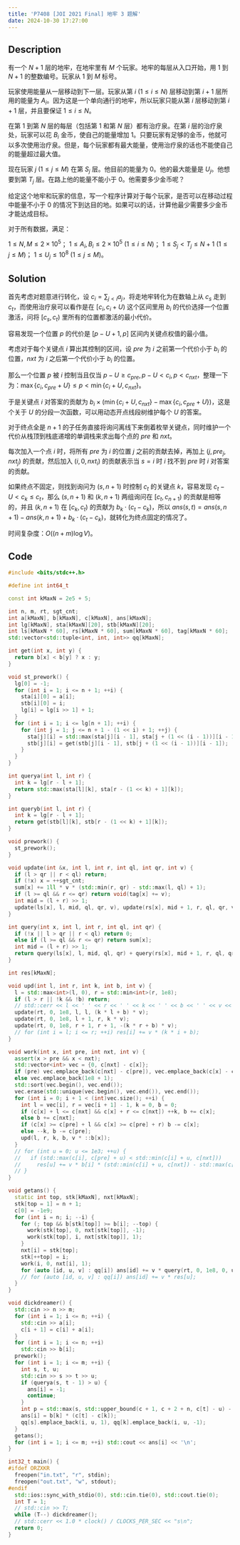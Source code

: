 ```yaml
---
title: 'P7408 [JOI 2021 Final] 地牢 3 题解'
date: 2024-10-30 17:27:00
---
```


## Description

有一个 $N+1$ 层的地牢，在地牢里有 $M$ 个玩家。地牢的每层从入口开始，用 $1$ 到 $N+1$ 的整数编号。玩家从 $1$ 到 $M$ 标号。

玩家使用能量从一层移动到下一层。玩家从第 $i\ (1\le i\le N)$ 层移动到第 $i+1$ 层所用的能量为 $A_i$。因为这是一个单向通行的地牢，所以玩家只能从第 $i$ 层移动到第 $i+1$ 层，并且要保证 $1\le i\le N$。

在第 $1$ 到第 $N$ 层的每层（包括第 $1$ 和第 $N$ 层）都有治疗泉。在第 $i$ 层的治疗泉处，玩家可以花 $B_i$ 金币，使自己的能量增加 $1$。只要玩家有足够的金币，他就可以多次使用治疗泉。但是，每个玩家都有最大能量，使用治疗泉的话也不能使自己的能量超过最大值。

现在玩家 $j\ (1\le j\le M)$ 在第 $S_j$ 层。他目前的能量为 $0$。他的最大能量是 $U_j$。他想要到第 $T_j$ 层。在路上他的能量不能小于 $0$。他需要多少金币呢？

给定这个地牢和玩家的信息，写一个程序计算对于每个玩家，是否可以在移动过程中能量不小于 $0$ 的情况下到达目的地。如果可以的话，计算他最少需要多少金币才能达成目标。

对于所有数据，满足：

$1\le N,M\le 2\times 10^5$；
$1\le A_i,B_i\le 2\times 10^5\ (1\le i\le N)$；
$1\le S_j<T_j\le N+1\ (1\le j\le M)$；
$1\le U_j\le 10^8\ (1\le j\le M)$。

## Solution

首先考虑对题意进行转化，设 $c_i=\sum_{j<i}{a_j}$，将走地牢转化为在数轴上从 $c_s$ 走到 $c_t$，而使用治疗泉可以看作是在 $[c_i,c_i+U)$ 这个区间里用 $b_i$ 的代价选择一个位置激活，问将 $[c_s,c_t)$ 里所有的位置都激活的最小代价。

容易发现一个位置 $p$ 的代价是 $[p-U+1,p]$ 区间内关键点权值的最小值。

考虑对于每个关键点 $i$ 算出其控制的区间，设 $pre$ 为 $i$ 之前第一个代价小于 $b_i$ 的位置，$nxt$ 为 $i$ 之后第一个代价小于 $b_i$ 的位置。

那么一个位置 $p$ 被 $i$ 控制当且仅当 $p-U\geq c_{pre},p-U<c_i,p<c_{nxt}$，整理一下为：$\max\{c_i,c_{pre}+U\}\leq p<\min\{c_i+U,c_{nxt}\}$。

于是关键点 $i$ 对答案的贡献为 $b_i\times\left(\min\{c_i+U,c_{nxt}\}-\max\{c_i,c_{pre}+U\}\right)$，这是个关于 $U$ 的分段一次函数，可以用动态开点线段树维护每个 $U$ 的答案。

对于终点全是 $n+1$ 的子任务直接将询问离线下来倒着枚举关键点，同时维护一个代价从栈顶到栈底递增的单调栈来求出每个点的 $pre$ 和 $nxt$。

每次加入一个点 $i$ 时，将所有 $pre$ 为 $i$ 的位置 $j$ 之前的贡献去掉，再加上 $(j,pre_j,nxt_j)$ 的贡献，然后加入 $(i,0,nxt_i)$ 的贡献表示当 $s=i$ 时 $i$ 找不到 $pre$ 时 $i$ 对答案的贡献。

如果终点不固定，则找到询问为 $(s,n+1)$ 时控制 $c_t$ 的关键点 $k$，容易发现 $c_t-U<c_k\leq c_t$，那么 $(s,n+1)$ 和 $(k,n+1)$ 两组询问在 $[c_t,c_{n+1})$ 的贡献是相等的，并且 $(k,n+1)$ 在 $[c_k,c_t)$ 的贡献为 $b_k\cdot(c_t-c_k)$，所以 $ans(s,t)=ans(s,n+1)-ans(k,n+1)+b_k\cdot(c_t-c_k)$，就转化为终点固定的情况了。

时间复杂度：$O((n+m)\log V)$。

## Code

```cpp
#include <bits/stdc++.h>

#define int int64_t

const int kMaxN = 2e5 + 5;

int n, m, rt, sgt_cnt;
int a[kMaxN], b[kMaxN], c[kMaxN], ans[kMaxN];
int lg[kMaxN], sta[kMaxN][20], stb[kMaxN][20];
int ls[kMaxN * 60], rs[kMaxN * 60], sum[kMaxN * 60], tag[kMaxN * 60];
std::vector<std::tuple<int, int, int>> qq[kMaxN];

int get(int x, int y) {
  return b[x] < b[y] ? x : y;
}

void st_prework() {
  lg[0] = -1;
  for (int i = 1; i <= n + 1; ++i) {
    sta[i][0] = a[i];
    stb[i][0] = i;
    lg[i] = lg[i >> 1] + 1;
  }
  for (int i = 1; i <= lg[n + 1]; ++i) {
    for (int j = 1; j <= n + 1 - (1 << i) + 1; ++j) {
      sta[j][i] = std::max(sta[j][i - 1], sta[j + (1 << (i - 1))][i - 1]);
      stb[j][i] = get(stb[j][i - 1], stb[j + (1 << (i - 1))][i - 1]);
    }
  }
}

int querya(int l, int r) {
  int k = lg[r - l + 1];
  return std::max(sta[l][k], sta[r - (1 << k) + 1][k]);
}

int queryb(int l, int r) {
  int k = lg[r - l + 1];
  return get(stb[l][k], stb[r - (1 << k) + 1][k]);
}

void prework() {
  st_prework();
}

void update(int &x, int l, int r, int ql, int qr, int v) {
  if (l > qr || r < ql) return;
  if (!x) x = ++sgt_cnt;
  sum[x] += 1ll * v * (std::min(r, qr) - std::max(l, ql) + 1);
  if (l >= ql && r <= qr) return void(tag[x] += v);
  int mid = (l + r) >> 1;
  update(ls[x], l, mid, ql, qr, v), update(rs[x], mid + 1, r, ql, qr, v);
}

int query(int x, int l, int r, int ql, int qr) {
  if (!x || l > qr || r < ql) return 0;
  else if (l >= ql && r <= qr) return sum[x];
  int mid = (l + r) >> 1;
  return query(ls[x], l, mid, ql, qr) + query(rs[x], mid + 1, r, ql, qr) + 1ll * tag[x] * (std::min(r, qr) - std::max(l, ql) + 1);
}

int res[kMaxN];

void upd(int l, int r, int k, int b, int v) {
  l = std::max<int>(l, 0), r = std::min<int>(r, 1e8);
  if (l > r || !k && !b) return;
  // std::cerr << l << ' ' << r << ' ' << k << ' ' << b << ' ' << v << '\n';
  update(rt, 0, 1e8, l, l, (k * l + b) * v);
  update(rt, 0, 1e8, l + 1, r, k * v);
  update(rt, 0, 1e8, r + 1, r + 1, -(k * r + b) * v);
  // for (int i = l; i <= r; ++i) res[i] += v * (k * i + b);
}

void work(int x, int pre, int nxt, int v) {
  assert(x > pre && x < nxt);
  std::vector<int> vec = {0, c[nxt] - c[x]};
  if (pre) vec.emplace_back(c[nxt] - c[pre]), vec.emplace_back(c[x] - c[pre]);
  else vec.emplace_back(1e8 + 1);
  std::sort(vec.begin(), vec.end());
  vec.erase(std::unique(vec.begin(), vec.end()), vec.end());
  for (int i = 0; i + 1 < (int)vec.size(); ++i) {
    int l = vec[i], r = vec[i + 1] - 1, k = 0, b = 0;
    if (c[x] + l <= c[nxt] && c[x] + r <= c[nxt]) ++k, b += c[x];
    else b += c[nxt];
    if (c[x] >= c[pre] + l && c[x] >= c[pre] + r) b -= c[x];
    else --k, b -= c[pre];
    upd(l, r, k, b, v * ::b[x]);
  }
  // for (int u = 0; u <= 1e3; ++u) {
  //   if (std::max(c[i], c[pre] + u) < std::min(c[i] + u, c[nxt]))
  //     res[u] += v * b[i] * (std::min(c[i] + u, c[nxt]) - std::max(c[i], c[pre] + u));
  // }
}

void getans() {
  static int top, stk[kMaxN], nxt[kMaxN];
  stk[top = 1] = n + 1;
  c[0] = -1e9;
  for (int i = n; i; --i) {
    for (; top && b[stk[top]] >= b[i]; --top) {
      work(stk[top], 0, nxt[stk[top]], -1);
      work(stk[top], i, nxt[stk[top]], 1);
    }
    nxt[i] = stk[top];
    stk[++top] = i;
    work(i, 0, nxt[i], 1);
    for (auto [id, u, v] : qq[i]) ans[id] += v * query(rt, 0, 1e8, 0, u);
    // for (auto [id, u, v] : qq[i]) ans[id] += v * res[u];
  }
}

void dickdreamer() {
  std::cin >> n >> m;
  for (int i = 1; i <= n; ++i) {
    std::cin >> a[i];
    c[i + 1] = c[i] + a[i];
  }
  for (int i = 1; i <= n; ++i)
    std::cin >> b[i];
  prework();
  for (int i = 1; i <= m; ++i) {
    int s, t, u;
    std::cin >> s >> t >> u;
    if (querya(s, t - 1) > u) {
      ans[i] = -1;
      continue;
    }
    int p = std::max(s, std::upper_bound(c + 1, c + 2 + n, c[t] - u) - c), k = queryb(p, t);
    ans[i] = b[k] * (c[t] - c[k]);
    qq[s].emplace_back(i, u, 1), qq[k].emplace_back(i, u, -1);
  }
  getans();
  for (int i = 1; i <= m; ++i) std::cout << ans[i] << '\n';
}

int32_t main() {
#ifdef ORZXKR
  freopen("in.txt", "r", stdin);
  freopen("out.txt", "w", stdout);
#endif
  std::ios::sync_with_stdio(0), std::cin.tie(0), std::cout.tie(0);
  int T = 1;
  // std::cin >> T;
  while (T--) dickdreamer();
  // std::cerr << 1.0 * clock() / CLOCKS_PER_SEC << "s\n";
  return 0;
}
```